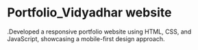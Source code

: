 # Portfolio_Vidyadhar website

.Developed a responsive portfolio website using HTML, CSS, and JavaScript, showcasing a mobile-first design approach.
